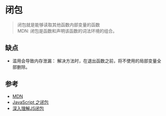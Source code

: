 # 闭包

>闭包就是能够读取其他函数内部变量的函数  
MDN: 闭包是函数和声明该函数的词法环境的组合。



## 缺点
- 滥用会导致内存泄漏： 解决方法时，在退出函数之前，将不使用的局部变量全部删除。


## 参考
- [MDN](https://developer.mozilla.org/zh-CN/docs/Web/JavaScript/Closures)
- [JavaScript 之闭包](https://github.com/mqyqingfeng/Blog/issues/9)
- [深入理解JS闭包](https://www.cnblogs.com/duanlianjiang/p/5036671.html)

